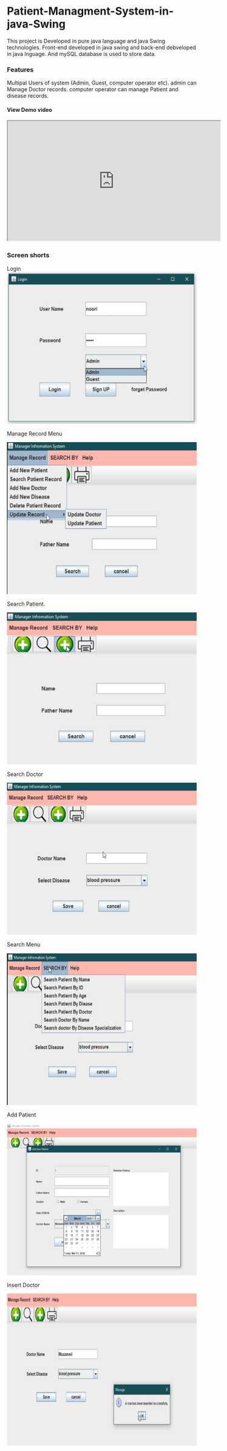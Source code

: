 # Patient-Managment-System-in-java-Swing

<p>This project is Developed in pure java language and java Swing technologies. 
Front-end developed in java swing and back-end debveloped in java lnguage. And mySQL database is used to store data.</p>

<h3>Features</h3>

Multipal Users of system (Admin, Guest, computer operator etc).
admin can Manage Doctor records. 
computer operator can manage Patient and disease records.

<h4>View Demo video<h4/>
<iframe width="560" height="315" src="https://www.youtube.com/embed/J-ZZ-9TvuqE"></iframe>
<h3>Screen shorts</h3>
  Login
<img src="assets/login.PNG" width="500" height="400">
 
 Manage Record Menu
 
 <img src="assets/managerecord.PNG" width="500" height="400">
 
 Search Patient.
 
 <img src="assets/search.PNG" width="500" height="400">
 
 Search Doctor
 
 <img src="assets/searchdoctor.PNG" width="500" height="400">
 
 Search Menu
 
 <img src="assets/searchmenu.PNG" width="500" height="400">

Add Patient

<img src="assets/addpatient.PNG" width="500" height="400">

Insert Doctor

<img src="assets/insertdoctor.PNG" width="500" height="400">
